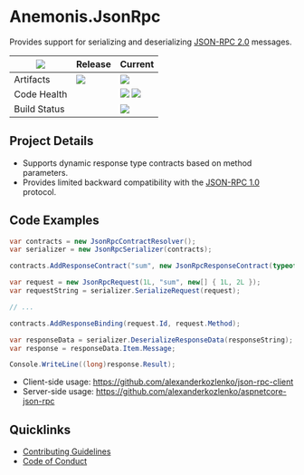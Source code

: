 # Anemonis.JsonRpc

Provides support for serializing and deserializing [JSON-RPC 2.0](http://www.jsonrpc.org/specification) messages.

| [![](https://img.shields.io/gitter/room/nwjs/nw.js.svg?style=flat-square)](https://gitter.im/anemonis/json-rpc) | Release | Current |
|---|---|---|
| Artifacts | [![](https://img.shields.io/nuget/vpre/Anemonis.JsonRpc.svg?style=flat-square)](https://www.nuget.org/packages/Anemonis.JsonRpc) | [![](https://img.shields.io/myget/alexanderkozlenko/vpre/Anemonis.JsonRpc.svg?label=myget&style=flat-square)](https://www.myget.org/feed/alexanderkozlenko/package/nuget/Anemonis.JsonRpc) |
| Code Health | | [![](https://img.shields.io/sonar/coverage/json-rpc?format=long&server=https%3A%2F%2Fsonarcloud.io&style=flat-square)](https://sonarcloud.io/component_measures?id=json-rpc&metric=coverage&view=list) [![](https://img.shields.io/sonar/violations/json-rpc?format=long&server=https%3A%2F%2Fsonarcloud.io&style=flat-square)](https://sonarcloud.io/project/issues?id=json-rpc&resolved=false) |
| Build Status | | [![](https://img.shields.io/azure-devops/build/alexanderkozlenko/github-pipelines/1?label=main&style=flat-square)](https://dev.azure.com/alexanderkozlenko/github-pipelines/_build?definitionId=1&_a=summary) |

## Project Details

- Supports dynamic response type contracts based on method parameters.
- Provides limited backward compatibility with the [JSON-RPC 1.0](http://www.jsonrpc.org/specification_v1) protocol.

## Code Examples

```cs
var contracts = new JsonRpcContractResolver();
var serializer = new JsonRpcSerializer(contracts);

contracts.AddResponseContract("sum", new JsonRpcResponseContract(typeof(long)));

var request = new JsonRpcRequest(1L, "sum", new[] { 1L, 2L });
var requestString = serializer.SerializeRequest(request);

// ...

contracts.AddResponseBinding(request.Id, request.Method);

var responseData = serializer.DeserializeResponseData(responseString);
var response = responseData.Item.Message;

Console.WriteLine((long)response.Result);
```

- Client-side usage: https://github.com/alexanderkozlenko/json-rpc-client
- Server-side usage: https://github.com/alexanderkozlenko/aspnetcore-json-rpc

## Quicklinks

- [Contributing Guidelines](./CONTRIBUTING.md)
- [Code of Conduct](./CODE_OF_CONDUCT.md)
